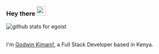 ### Hey there <img src="https://media.giphy.com/media/hvRJCLFzcasrR4ia7z/giphy.gif" width="25px">

<img  src="https://github-readme-stats.vercel.app/api?username=josephgodwinkimani&show_icons=true&icon_color=0366d6&bg_color=ffffff&hide_title=true" alt="github stats for egoist">
<br />
<br />

I'm [Godwin Kimani!](https://kimani.gocho.live/), a Full Stack Developer based in Kenya.
